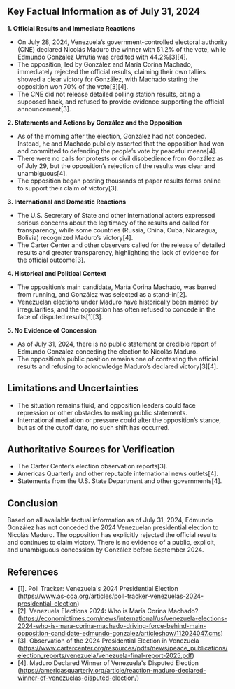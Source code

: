 ## Key Factual Information as of July 31, 2024

**1. Official Results and Immediate Reactions**
- On July 28, 2024, Venezuela’s government-controlled electoral authority (CNE) declared Nicolás Maduro the winner with 51.2% of the vote, while Edmundo González Urrutia was credited with 44.2%[3][4].
- The opposition, led by González and María Corina Machado, immediately rejected the official results, claiming their own tallies showed a clear victory for González, with Machado stating the opposition won 70% of the vote[3][4].
- The CNE did not release detailed polling station results, citing a supposed hack, and refused to provide evidence supporting the official announcement[3].

**2. Statements and Actions by González and the Opposition**
- As of the morning after the election, González had not conceded. Instead, he and Machado publicly asserted that the opposition had won and committed to defending the people’s vote by peaceful means[4].
- There were no calls for protests or civil disobedience from González as of July 29, but the opposition’s rejection of the results was clear and unambiguous[4].
- The opposition began posting thousands of paper results forms online to support their claim of victory[3].

**3. International and Domestic Reactions**
- The U.S. Secretary of State and other international actors expressed serious concerns about the legitimacy of the results and called for transparency, while some countries (Russia, China, Cuba, Nicaragua, Bolivia) recognized Maduro’s victory[4].
- The Carter Center and other observers called for the release of detailed results and greater transparency, highlighting the lack of evidence for the official outcome[3].

**4. Historical and Political Context**
- The opposition’s main candidate, María Corina Machado, was barred from running, and González was selected as a stand-in[2].
- Venezuelan elections under Maduro have historically been marred by irregularities, and the opposition has often refused to concede in the face of disputed results[1][3].

**5. No Evidence of Concession**
- As of July 31, 2024, there is no public statement or credible report of Edmundo González conceding the election to Nicolás Maduro.
- The opposition’s public position remains one of contesting the official results and refusing to acknowledge Maduro’s declared victory[3][4].

## Limitations and Uncertainties

- The situation remains fluid, and opposition leaders could face repression or other obstacles to making public statements.
- International mediation or pressure could alter the opposition’s stance, but as of the cutoff date, no such shift has occurred.

## Authoritative Sources for Verification

- The Carter Center’s election observation reports[3].
- Americas Quarterly and other reputable international news outlets[4].
- Statements from the U.S. State Department and other governments[4].

## Conclusion

Based on all available factual information as of July 31, 2024, Edmundo González has not conceded the 2024 Venezuelan presidential election to Nicolás Maduro. The opposition has explicitly rejected the official results and continues to claim victory. There is no evidence of a public, explicit, and unambiguous concession by González before September 2024.

## References

- [1]. Poll Tracker: Venezuela's 2024 Presidential Election (https://www.as-coa.org/articles/poll-tracker-venezuelas-2024-presidential-election)
- [2]. Venezuela Elections 2024: Who is María Corina Machado? (https://economictimes.com/news/international/us/venezuela-elections-2024-who-is-mara-corina-machado-driving-force-behind-main-opposition-candidate-edmundo-gonzalez/articleshow/112024047.cms)
- [3]. Observation of the 2024 Presidential Election in Venezuela (https://www.cartercenter.org/resources/pdfs/news/peace_publications/election_reports/venezuela/venezuela-final-report-2025.pdf)
- [4]. Maduro Declared Winner of Venezuela's Disputed Election (https://americasquarterly.org/article/reaction-maduro-declared-winner-of-venezuelas-disputed-election/)